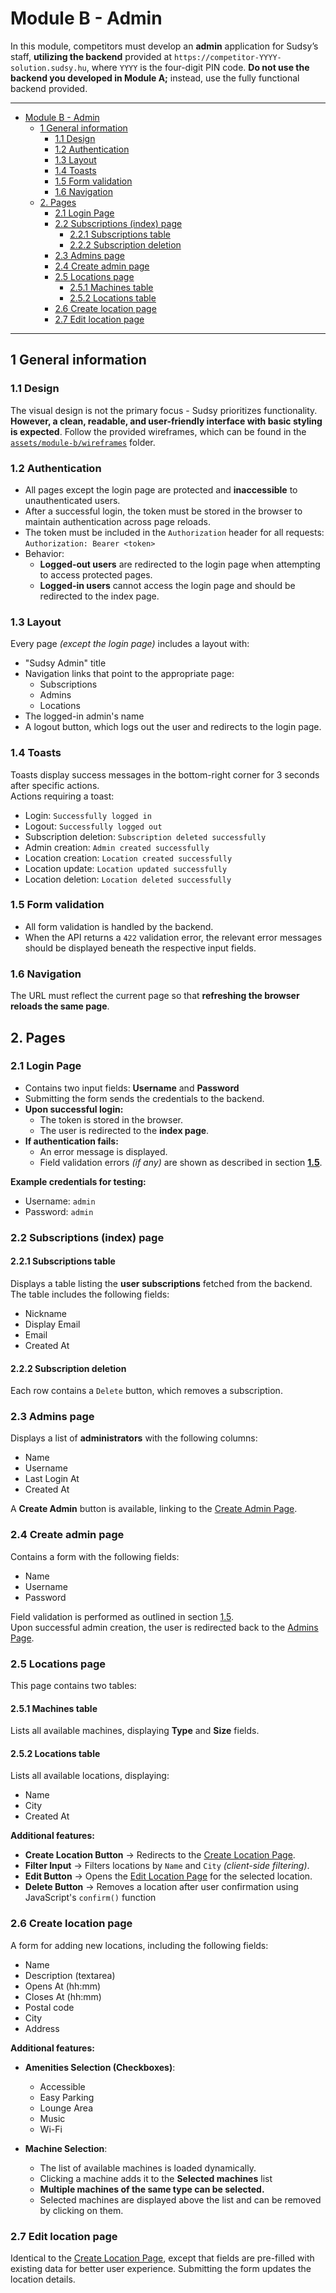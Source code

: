 # Module B - Admin

In this module, competitors must develop an **admin** application for Sudsy’s staff, **utilizing the backend** provided at `https://competitor-YYYY-solution.sudsy.hu`, where `YYYY` is the four-digit PIN code. **Do not use the backend you developed in Module A;** instead, use the fully functional backend provided.

---

- [Module B - Admin](#module-b---admin)
  - [1 General information](#1-general-information)
    - [1.1 Design](#11-design)
    - [1.2 Authentication](#12-authentication)
    - [1.3 Layout](#13-layout)
    - [1.4 Toasts](#14-toasts)
    - [1.5 Form validation](#15-form-validation)
    - [1.6 Navigation](#16-navigation)
  - [2. Pages](#2-pages)
    - [2.1 Login Page](#21-login-page)
    - [2.2 Subscriptions (index) page](#22-subscriptions-index-page)
      - [2.2.1 Subscriptions table](#221-subscriptions-table)
      - [2.2.2 Subscription deletion](#222-subscription-deletion)
    - [2.3 Admins page](#23-admins-page)
    - [2.4 Create admin page](#24-create-admin-page)
    - [2.5 Locations page](#25-locations-page)
      - [2.5.1 Machines table](#251-machines-table)
      - [2.5.2 Locations table](#252-locations-table)
    - [2.6 Create location page](#26-create-location-page)
    - [2.7 Edit location page](#27-edit-location-page)

---

## 1 General information

### 1.1 Design

The visual design is not the primary focus - Sudsy prioritizes functionality. **However, a clean, readable, and user-friendly interface with basic styling is expected**. Follow the provided wireframes, which can be found in the [`assets/module-b/wireframes`](./assets/module-b/wireframes/) folder.

### 1.2 Authentication

- All pages except the login page are protected and **inaccessible** to unauthenticated users.
- After a successful login, the token must be stored in the browser to maintain authentication across page reloads.
- The token must be included in the `Authorization` header for all requests: `Authorization: Bearer <token>`
- Behavior:
  - **Logged-out users** are redirected to the login page when attempting to access protected pages.
  - **Logged-in users** cannot access the login page and should be redirected to the index page.

### 1.3 Layout

Every page _(except the login page)_ includes a layout with:

- "Sudsy Admin" title
- Navigation links that point to the appropriate page:
  - Subscriptions
  - Admins
  - Locations
- The logged-in admin's name
- A logout button, which logs out the user and redirects to the login page.

### 1.4 Toasts

Toasts display success messages in the bottom-right corner for 3 seconds after specific actions.  
Actions requiring a toast:

- Login: `Successfully logged in`
- Logout: `Successfully logged out`
- Subscription deletion: `Subscription deleted successfully`
- Admin creation: `Admin created successfully`
- Location creation: `Location created successfully`
- Location update: `Location updated successfully`
- Location deletion: `Location deleted successfully`

### 1.5 Form validation

- All form validation is handled by the backend.
- When the API returns a `422` validation error, the relevant error messages should be displayed beneath the respective input fields.

### 1.6 Navigation

The URL must reflect the current page so that **refreshing the browser reloads the same page**.

## 2. Pages

### 2.1 Login Page

- Contains two input fields: **Username** and **Password**
- Submitting the form sends the credentials to the backend.
- **Upon successful login:**
  - The token is stored in the browser.
  - The user is redirected to the **index page**.
- **If authentication fails:**
  - An error message is displayed.
  - Field validation errors _(if any)_ are shown as described in section [**1.5**](#15-form-validation).

**Example credentials for testing:**

- Username: `admin`
- Password: `admin`

### 2.2 Subscriptions (index) page

#### 2.2.1 Subscriptions table

Displays a table listing the **user subscriptions** fetched from the backend. The table includes the following fields:

- Nickname
- Display Email
- Email
- Created At

#### 2.2.2 Subscription deletion

Each row contains a `Delete` button, which removes a subscription.

### 2.3 Admins page

Displays a list of **administrators** with the following columns:

- Name
- Username
- Last Login At
- Created At

A **Create Admin** button is available, linking to the [Create Admin Page](#24-create-admin-page).

### 2.4 Create admin page

Contains a form with the following fields:

- Name
- Username
- Password

Field validation is performed as outlined in section [1.5](#15-form-validation).  
Upon successful admin creation, the user is redirected back to the [Admins Page](#23-admins-page).

### 2.5 Locations page

This page contains two tables:

#### 2.5.1 Machines table

Lists all available machines, displaying **Type** and **Size** fields.

#### 2.5.2 Locations table

Lists all available locations, displaying:

- Name
- City
- Created At

**Additional features:**

- **Create Location Button** → Redirects to the [Create Location Page](#26-create-location-page).
- **Filter Input** → Filters locations by `Name` and `City` _(client-side filtering)_.
- **Edit Button** → Opens the [Edit Location Page](#27-edit-location-page) for the selected location.
- **Delete Button** → Removes a location after user confirmation using JavaScript's `confirm()` function

### 2.6 Create location page

A form for adding new locations, including the following fields:

- Name
- Description (textarea)
- Opens At (hh:mm)
- Closes At (hh:mm)
- Postal code
- City
- Address

**Additional features:**

- **Amenities Selection (Checkboxes)**:

  - Accessible
  - Easy Parking
  - Lounge Area
  - Music
  - Wi-Fi

- **Machine Selection**:
  - The list of available machines is loaded dynamically.
  - Clicking a machine adds it to the **Selected machines** list
  - **Multiple machines of the same type can be selected.**
  - Selected machines are displayed above the list and can be removed by clicking on them.

### 2.7 Edit location page

Identical to the [Create Location Page](#26-create-location-page), except that fields are pre-filled with existing data for better user experience. Submitting the form updates the location details.
